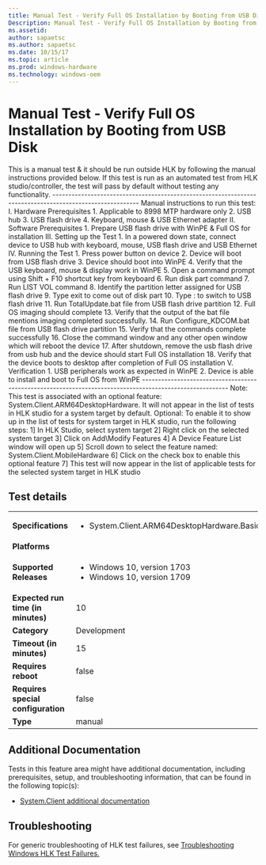 ```yaml
---
title: Manual Test - Verify Full OS Installation by Booting from USB Disk
Description: Manual Test - Verify Full OS Installation by Booting from USB Disk
ms.assetid: 
author: sapaetsc
ms.author: sapaetsc
ms.date: 10/15/17
ms.topic: article
ms.prod: windows-hardware
ms.technology: windows-oem
---
```


# Manual Test - Verify Full OS Installation by Booting from USB Disk

This is a manual test & it should be run outside HLK by following the manual instructions provided below.
                                            If this test is run as an automated test from HLK studio/controller, the test will pass by default without testing any functionality.
                                            ---------------------------------------------------------------------------------------------------------
                                            Manual instructions to run this test:
                                            I.	Hardware Prerequisites
                                                1.	Applicable to 8998 MTP hardware only
                                                2.	USB hub
                                                3.	USB flash drive
                                                4.	Keyboard, mouse & USB Ethernet adapter
                                            II.	Software Prerequisites
                                                1.	Prepare USB flash drive with WinPE &  Full OS for installation
                                            III.	Setting up the Test
                                                1.	In a powered down state, connect device to USB hub with keyboard, mouse, USB flash drive and USB Ethernet
                                            IV.	Running the Test
                                                1.	Press power button on device
                                                2.	Device will boot from USB flash drive
                                                3.	Device should boot into WinPE
                                                4.	Verify that the USB keyboard, mouse & display work in WinPE
                                                5.	Open a command prompt using Shift + F10 shortcut key from keyboard 
                                                6.	Run disk part command
                                                7.	Run LIST VOL command
                                                8.	Identify the partition letter assigned for USB flash drive
                                                9.	Type exit to come out of disk part
                                                10.	Type <Drive Letter>: to switch to USB flash drive
                                                11.	Run TotalUpdate.bat file from USB flash drive partition
                                                12.	Full OS imaging should complete
                                                13.	Verify that the output of the bat file mentions imaging completed successfully.
                                                14.	Run Configure_KDCOM.bat file from USB flash drive partition
                                                15.	Verify that the commands complete successfully
                                                16.	Close the command window and any other open window which will reboot the device
                                                17.	After shutdown, remove the usb flash drive from usb hub and the device should start Full OS installation
                                                18.	Verify that the device boots to desktop after completion of Full OS installation
                                            V.	Verification
                                                1.	USB peripherals work as expected in WinPE 
                                                2.	Device is able to install and boot to Full OS from WinPE
                                            ---------------------------------------------------------------------------------------------------------
                                            Note: This test is associated with an optional feature: System.Client.ARM64DesktopHardware. It will not appear in the list of tests in HLK studio for a system target by default.
                                            Optional: To enable it to show up in the list of tests for system target in HLK studio, run the following steps:
                                            1] In HLK Studio, select system target
                                            2] Right click on the selected system target
                                            3] Click on Add\Modify Features
                                            4] A Device Feature List window will open up
                                            5] Scroll down to select the feature named: System.Client.MobileHardware 
                                            6] Click on the check box to enable this optional feature
                                            7] This test will now appear in the list of applicable tests for the selected system target in HLK studio
                                            

## Test details
|||
|---|---|
| **Specifications**  | <ul><li>System.Client.ARM64DesktopHardware.BasicFunctionality</li></ul> |  
| **Platforms**   | <ul></ul> |
| **Supported Releases** | <ul><li>Windows 10, version 1703</li><li>Windows 10, version 1709</li></ul> |
|**Expected run time (in minutes)**| 10 |
|**Category**| Development |
|**Timeout (in minutes)**| 15 |
|**Requires reboot**| false |
|**Requires special configuration**| false |
|**Type**| manual |




## Additional Documentation
Tests in this feature area might have additional documentation, including prerequisites, setup, and troubleshooting information, that can be found in the following topic(s): <ul><li>[System.Client additional documentation](https:\//docs.microsoft.com/en-us/windows-hardware/test/hlk/testref/system-client-additional-documentation.md)</li></ul>

## Troubleshooting
For generic troubleshooting of HLK test failures, see [Troubleshooting Windows HLK Test Failures.](https://docs.microsoft.com/en-us/windows-hardware/HLK/troubleshooting.html)